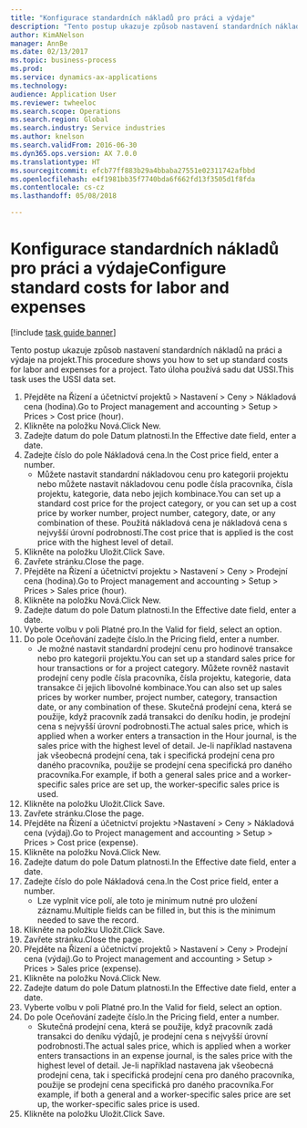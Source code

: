 ```yaml
--- 
title: "Konfigurace standardních nákladů pro práci a výdaje"
description: "Tento postup ukazuje způsob nastavení standardních nákladů na práci a výdaje na projekt."
author: KimANelson
manager: AnnBe
ms.date: 02/13/2017
ms.topic: business-process
ms.prod: 
ms.service: dynamics-ax-applications
ms.technology: 
audience: Application User
ms.reviewer: twheeloc
ms.search.scope: Operations
ms.search.region: Global
ms.search.industry: Service industries
ms.author: knelson
ms.search.validFrom: 2016-06-30
ms.dyn365.ops.version: AX 7.0.0
ms.translationtype: HT
ms.sourcegitcommit: efcb77ff883b29a4bbaba27551e02311742afbbd
ms.openlocfilehash: e4f1981bb35f7740bda6f662fd13f3505d1f8fda
ms.contentlocale: cs-cz
ms.lasthandoff: 05/08/2018

---
```

# <a name="configure-standard-costs-for-labor-and-expenses"></a><span data-ttu-id="a27b3-103">Konfigurace standardních nákladů pro práci a výdaje</span><span class="sxs-lookup"><span data-stu-id="a27b3-103">Configure standard costs for labor and expenses</span></span>

[!include [task guide banner](../../includes/task-guide-banner.md)]

<span data-ttu-id="a27b3-104">Tento postup ukazuje způsob nastavení standardních nákladů na práci a výdaje na projekt.</span><span class="sxs-lookup"><span data-stu-id="a27b3-104">This procedure shows you how to set up standard costs for labor and expenses for a project.</span></span> <span data-ttu-id="a27b3-105">Tato úloha používá sadu dat USSI.</span><span class="sxs-lookup"><span data-stu-id="a27b3-105">This task uses the USSI data set.</span></span>

1. <span data-ttu-id="a27b3-106">Přejděte na Řízení a účetnictví projektů > Nastavení > Ceny > Nákladová cena (hodina).</span><span class="sxs-lookup"><span data-stu-id="a27b3-106">Go to Project management and accounting > Setup > Prices > Cost price (hour).</span></span>
2. <span data-ttu-id="a27b3-107">Klikněte na položku Nová.</span><span class="sxs-lookup"><span data-stu-id="a27b3-107">Click New.</span></span>
3. <span data-ttu-id="a27b3-108">Zadejte datum do pole Datum platnosti.</span><span class="sxs-lookup"><span data-stu-id="a27b3-108">In the Effective date field, enter a date.</span></span>
4. <span data-ttu-id="a27b3-109">Zadejte číslo do pole Nákladová cena.</span><span class="sxs-lookup"><span data-stu-id="a27b3-109">In the Cost price field, enter a number.</span></span>
    * <span data-ttu-id="a27b3-110">Můžete nastavit standardní nákladovou cenu pro kategorii projektu nebo můžete nastavit nákladovou cenu podle čísla pracovníka, čísla projektu, kategorie, data nebo jejich kombinace.</span><span class="sxs-lookup"><span data-stu-id="a27b3-110">You can set up a standard cost price for the project category, or you can set up a cost price by worker number, project number, category, date, or any combination of these.</span></span> <span data-ttu-id="a27b3-111">Použitá nákladová cena je nákladová cena s nejvyšší úrovní podrobností.</span><span class="sxs-lookup"><span data-stu-id="a27b3-111">The cost price that is applied is the cost price with the highest level of detail.</span></span>  
5. <span data-ttu-id="a27b3-112">Klikněte na položku Uložit.</span><span class="sxs-lookup"><span data-stu-id="a27b3-112">Click Save.</span></span>
6. <span data-ttu-id="a27b3-113">Zavřete stránku.</span><span class="sxs-lookup"><span data-stu-id="a27b3-113">Close the page.</span></span>
7. <span data-ttu-id="a27b3-114">Přejděte na Řízení a účetnictví projektu > Nastavení > Ceny > Prodejní cena (hodina).</span><span class="sxs-lookup"><span data-stu-id="a27b3-114">Go to Project management and accounting > Setup > Prices > Sales price (hour).</span></span>
8. <span data-ttu-id="a27b3-115">Klikněte na položku Nová.</span><span class="sxs-lookup"><span data-stu-id="a27b3-115">Click New.</span></span>
9. <span data-ttu-id="a27b3-116">Zadejte datum do pole Datum platnosti.</span><span class="sxs-lookup"><span data-stu-id="a27b3-116">In the Effective date field, enter a date.</span></span>
10. <span data-ttu-id="a27b3-117">Vyberte volbu v poli Platné pro.</span><span class="sxs-lookup"><span data-stu-id="a27b3-117">In the Valid for field, select an option.</span></span>
11. <span data-ttu-id="a27b3-118">Do pole Oceňování zadejte číslo.</span><span class="sxs-lookup"><span data-stu-id="a27b3-118">In the Pricing field, enter a number.</span></span>
    * <span data-ttu-id="a27b3-119">Je možné nastavit standardní prodejní cenu pro hodinové transakce nebo pro kategorii projektu.</span><span class="sxs-lookup"><span data-stu-id="a27b3-119">You can set up a standard sales price for hour transactions or for a project category.</span></span> <span data-ttu-id="a27b3-120">Můžete rovněž nastavit prodejní ceny podle čísla pracovníka, čísla projektu, kategorie, data transakce či jejich libovolné kombinace.</span><span class="sxs-lookup"><span data-stu-id="a27b3-120">You can also set up sales prices by worker number, project number, category, transaction date, or any combination of these.</span></span> <span data-ttu-id="a27b3-121">Skutečná prodejní cena, která se použije, když pracovník zadá transakci do deníku hodin, je prodejní cena s nejvyšší úrovní podrobnosti.</span><span class="sxs-lookup"><span data-stu-id="a27b3-121">The actual sales price, which is applied when a worker enters a transaction in the Hour journal, is the sales price with the highest level of detail.</span></span> <span data-ttu-id="a27b3-122">Je-li například nastavena jak všeobecná prodejní cena, tak i specifická prodejní cena pro daného pracovníka, použije se prodejní cena specifická pro daného pracovníka.</span><span class="sxs-lookup"><span data-stu-id="a27b3-122">For example, if both a general sales price and a worker-specific sales price are set up, the worker-specific sales price is used.</span></span>  
12. <span data-ttu-id="a27b3-123">Klikněte na položku Uložit.</span><span class="sxs-lookup"><span data-stu-id="a27b3-123">Click Save.</span></span>
13. <span data-ttu-id="a27b3-124">Zavřete stránku.</span><span class="sxs-lookup"><span data-stu-id="a27b3-124">Close the page.</span></span>
14. <span data-ttu-id="a27b3-125">Přejděte na Řízení a účetnictví projektu >Nastavení > Ceny > Nákladová cena (výdaj).</span><span class="sxs-lookup"><span data-stu-id="a27b3-125">Go to Project management and accounting > Setup > Prices > Cost price (expense).</span></span>
15. <span data-ttu-id="a27b3-126">Klikněte na položku Nová.</span><span class="sxs-lookup"><span data-stu-id="a27b3-126">Click New.</span></span>
16. <span data-ttu-id="a27b3-127">Zadejte datum do pole Datum platnosti.</span><span class="sxs-lookup"><span data-stu-id="a27b3-127">In the Effective date field, enter a date.</span></span>
17. <span data-ttu-id="a27b3-128">Zadejte číslo do pole Nákladová cena.</span><span class="sxs-lookup"><span data-stu-id="a27b3-128">In the Cost price field, enter a number.</span></span>
    * <span data-ttu-id="a27b3-129">Lze vyplnit více polí, ale toto je minimum nutné pro uložení záznamu.</span><span class="sxs-lookup"><span data-stu-id="a27b3-129">Multiple fields can be filled in, but this is the minimum needed to save the record.</span></span>  
18. <span data-ttu-id="a27b3-130">Klikněte na položku Uložit.</span><span class="sxs-lookup"><span data-stu-id="a27b3-130">Click Save.</span></span>
19. <span data-ttu-id="a27b3-131">Zavřete stránku.</span><span class="sxs-lookup"><span data-stu-id="a27b3-131">Close the page.</span></span>
20. <span data-ttu-id="a27b3-132">Přejděte na Řízení a účetnictví projektů > Nastavení > Ceny > Prodejní cena (výdaj).</span><span class="sxs-lookup"><span data-stu-id="a27b3-132">Go to Project management and accounting > Setup > Prices > Sales price (expense).</span></span>
21. <span data-ttu-id="a27b3-133">Klikněte na položku Nová.</span><span class="sxs-lookup"><span data-stu-id="a27b3-133">Click New.</span></span>
22. <span data-ttu-id="a27b3-134">Zadejte datum do pole Datum platnosti.</span><span class="sxs-lookup"><span data-stu-id="a27b3-134">In the Effective date field, enter a date.</span></span>
23. <span data-ttu-id="a27b3-135">Vyberte volbu v poli Platné pro.</span><span class="sxs-lookup"><span data-stu-id="a27b3-135">In the Valid for field, select an option.</span></span>
24. <span data-ttu-id="a27b3-136">Do pole Oceňování zadejte číslo.</span><span class="sxs-lookup"><span data-stu-id="a27b3-136">In the Pricing field, enter a number.</span></span>
    * <span data-ttu-id="a27b3-137">Skutečná prodejní cena, která se použije, když pracovník zadá transakci do deníku výdajů, je prodejní cena s nejvyšší úrovní podrobnosti.</span><span class="sxs-lookup"><span data-stu-id="a27b3-137">The actual sales price, which is applied when a worker enters transactions in an expense journal, is the sales price with the highest level of detail.</span></span> <span data-ttu-id="a27b3-138">Je-li například nastavena jak všeobecná prodejní cena, tak i specifická prodejní cena pro daného pracovníka, použije se prodejní cena specifická pro daného pracovníka.</span><span class="sxs-lookup"><span data-stu-id="a27b3-138">For example, if both a general and a worker-specific sales price are set up, the worker-specific sales price is used.</span></span>  
25. <span data-ttu-id="a27b3-139">Klikněte na položku Uložit.</span><span class="sxs-lookup"><span data-stu-id="a27b3-139">Click Save.</span></span>



